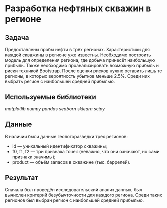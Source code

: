 # Разработка нефтяных скважин в регионе

## Задача

Предоставлены пробы нефти в трёх регионах. Характеристики для каждой скважины в регионе уже известны. Необходимо построить модель для определения региона, где добыча принесёт наибольшую прибыль. Также необходимо проанализировать возможную прибыль и риски техникой Bootstrap. После оценки рисков нужно оставить лишь те регионы, в которых вероятность убытков меньше 2.5%. Среди них выбрать регион с наибольшей средней прибылью.

## Используемые библиотеки

*matplotlib* *numpy* *pandas* *seaborn* *sklearn* *scipy*

## Данные

В наличии были данные геологоразведки трёх регионов:

- id — уникальный идентификатор скважины;
- f0, f1, f2 — три признака точек (неважно, что они означают, но сами признаки значимы);
- product — объём запасов в скважине (тыс. баррелей).

## Результат

Сначала был проведён исследовательский анализ данных, был вычислен критерий безубычточности для каждого региона. Среди таких регионов был выбран регион с наибольшей средней прибылью.